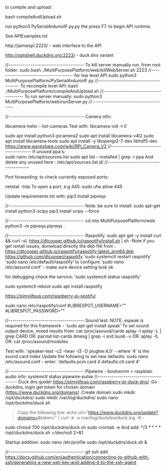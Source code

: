 to compile and upload:

bash compileAndUpload.sh

run python3 PySerialArdunioIF.py.py the press F7. to begin API runtime.

See APIExamples.txt  

http://jamiespi:2223/ - web interface to the API

http://optishell.duckdns.org:2223/ - duck dns variant

//--------------------------------------
To kill server manually run, from root folder:
sudo bash ./MultiPurposePlatform/web/killWebServer.sh 2223
//--------------------------------------
for low level API
sudo python3 MultiPurposePlatform/PySerialArdunioIF.py
//--------------------------------------
To recompile level API:
bash ./MultiPurposePlatform/compileAndUpload.sh
//--------------------------------------
To run server manually:
sudo python3 MultiPurposePlatform/web/runServer.py
//--------------------------------------

//--------------------------------------
Camera info:

libcamera-hello --list-cameras
Test with:  libcamera-vid -t 0

sudo apt install python3-picamera2
sudo apt install libcamera-v4l2
sudo apt install libcamera-tools
sudo apt install -y libopenjp2-7-dev libhdf5-dev
https://www.waveshare.com/wiki/RPi_Camera_V2
//--------------------------------------
If unused ppa's:  
sudo nano /etc/apt/sources.list
sudo apt list --installed | grep -i ppa 
And delete any unused here : /etc/apt/sources.list.d/
//--------------------------------------


Port forwarding: 
to check currently exposed ports:

netstat -tnlp
To open a port, e.g 445: sudo ufw allow 445

Update requirements.txt with:
pip3 install pipreqs

//--------------------------------------
Note: be sure to install:
sudo apt-get install python3-scipy
pip3 install scipy --force


//--------------------------------------
cd into MultiPurposePlatform/web
python3 -m  pipreqs.pipreqs .

//--------------------------------------
Raspotify:
sudo apt-get -y install curl && curl -sL https://dtcooper.github.io/raspotify/install.sh | sh
-Note if you get isntall issues, donwload directly the deb file from : https://dtcooper.github.io/raspotify/raspotify-latest_arm64.deb
https://github.com/dtcooper/raspotify
'sudo systemctl restart raspotify'
'sudo nano /etc/default/raspotify' to configure
'sudo nano /etc/asound.conf' - make sure device setting look ok

for debugging check the service:
'sudo systemctl status raspotify'

sudo systemctl reboot
sudo apt install raspotify

https://pimylifeup.com/raspberry-pi-spotify/

sudo nano /etc/raspotify/conf
#LIBRESPOT_USERNAME="<Your username>"
#LIBRESPOT_PASSWORD="<Your username>"

//--------------------------------------
Sound test:
NOTE: espeak is required for this framework - 'sudo apt-get install speak'
To set sound output device, mixed results from:
cat /proc/asound/cards
aplay -l
aplay -L | grep CARD
OR:
pacmd list-cards
dmesg | grep -i snd
lsusb -v
OR:
aplay -lL
OR:
cat /proc/asound/modules

Test with: 'speaker-test -c2 -twav -l3 -D plughw:4,0' - where '4' is the sound card index
Update the following to set new defaults:
sudo nano /etc/asound.conf - enter: 'defaults.pcm.card 4 defaults.ctl.card 4'

//--------------------------------------
Pipewire - bookworm > raspbian audio info:
systemctl status pipewire-pulse
//--------------------------------------
Duck dns guide!
https://pimylifeup.com/raspberry-pi-duck-dns/
.Go duckdns, login get token for chosen domain (https://www.duckdns.org/domains)
.Create domain 
sudo mkdir /opt/duckdns/
sudo mkdir /var/log/duckdns/
sudo nano /opt/duckdns/duck.sh
 > Copy the following line:
   echo url="https://www.duckdns.org/update?domains=<DOMAIN>&token=<TOKEN>" | curl -k -o /var/log/duckdns/duck.log -K -
   
sudo chmod 700 /opt/duckdns/duck.sh
sudo crontab -e
And add: 
*/3 * * * * /opt/duckdns/duck.sh >/dev/null 2>&1

Startup addition:
sudo nano /etc/profile
sudo /opt/duckdns/duck.sh &

//--------------------------------------
git ssh add
https://docs.github.com/en/authentication/connecting-to-github-with-ssh/generating-a-new-ssh-key-and-adding-it-to-the-ssh-agent
